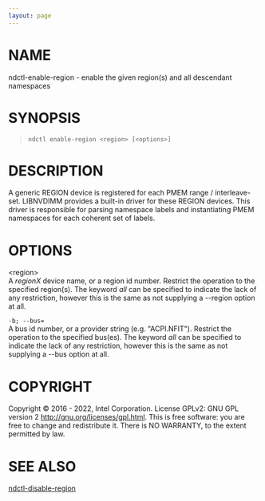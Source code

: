 ```yaml
---
layout: page
---
```


# NAME

ndctl-enable-region - enable the given region(s) and all descendant
namespaces

# SYNOPSIS

>     ndctl enable-region <region> [<options>]

# DESCRIPTION

A generic REGION device is registered for each PMEM range /
interleave-set. LIBNVDIMM provides a built-in driver for these REGION
devices. This driver is responsible for parsing namespace labels and
instantiating PMEM namespaces for each coherent set of labels.

# OPTIONS

\<region>  
A *regionX* device name, or a region id number. Restrict the operation
to the specified region(s). The keyword *all* can be specified to
indicate the lack of any restriction, however this is the same as not
supplying a --region option at all.

`-b; --bus=`  
A bus id number, or a provider string (e.g. "ACPI.NFIT"). Restrict the
operation to the specified bus(es). The keyword *all* can be specified
to indicate the lack of any restriction, however this is the same as not
supplying a --bus option at all.

# COPYRIGHT

Copyright © 2016 - 2022, Intel Corporation. License GPLv2: GNU GPL
version 2 <http://gnu.org/licenses/gpl.html>. This is free software: you
are free to change and redistribute it. There is NO WARRANTY, to the
extent permitted by law.

# SEE ALSO

[ndctl-disable-region](ndctl-disable-region)
